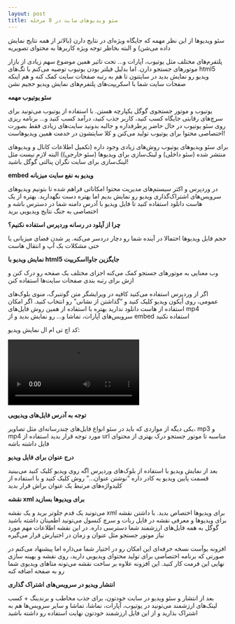 ```yaml
---
layout: post
title: سئو ویدیوهای سایت در 8 مرحله
---
```


سئو ویدیوها از این نظر مهمه که جایگاه ویژه‌ای در نتایج دارن (بالاتر از همه نتایج نمایش داده می‌شن) و البته بخاطر توجه ویژه کاربرها به محتوای تصویریه

پلتفرم‌های مختلف مثل یوتیوب، آپارات و... تحت تاثیر همین موضوع سهم زیادی از بازار موتورهای جستجو دارن. اما بدلیل فیلتر بودن یوتیوب توصیه می‌کنم با تگ‌های html5 ویدیو رو نمایش بدید در سایتتون تا هم به رتبه صفحات سایت کمک کنه و هم اینکه صفحات سایت شما با اسکریپت‌های پلتفرم‌های نمایش ویدیو حجیم نشن

**سئو یوتیوب مهمه**

یوتیوب و موتور جستجوی گوگل یکپارچه هستن. با استفاده از یوتیوب می‌تونید برای سرچ‌های رقابتی جایگاه کسب کنید، کاربر جذب کنید، درآمد کسب کنید و... برنامه ریزی روی سئو یوتیوب در حال حاضر پرطرفداره و جالبه بدونید سایت‌های زیادی فقط بصورت اختصاصی محتوا برای یوتیوب تولید می‌کنن و کلا سایتشون در خدمت همین ویدیوهاست!

برای سئو ویدیوهای یوتیوب روش‌های زیادی وجود داره (تکمیل اطلاعات کانال و ویدیوهای منتشر شده (سئو داخلی) و لینک‌سازی برای ویدیوها (سئو خارجی)) البته لازم نیست مثل لینک‌سازی برای سایت نگران پنالتی گوگل باشید!

**embed ویدیو به نفع سایت میزبانه**

در وردپرس و اکثر سیستم‌های مدیریت محتوا امکاناتی فراهم شده تا بتونیم ویدیوهای سرویس‌های اشتراک‌گذاری ویدیو رو نمایش بدیم اما بهتره دست نگهدارید. بهتره از یک هاست دانلود استفاده کنید تا فایل ویدیو با آدرس دامنه شما در دسترس باشه و اختصاصی به جنگ نتایج ویدیویی برید

**چرا از آپلود در رسانه وردپرس استفاده نکنیم؟**

حجم فایل ویدیوها احتمالا در آینده شما رو دچار دردسر می‌کنه. پر شدن فضای میزبانی یا حتی مشکلات بک آپ و انتقال هاست

**نمایش ویدیو با html5 جایگزین جاوااسکریپت**

وب معنایی به موتورهای جستجو کمک می‌کنه اجزای مختلف یک صفحه رو درک کنن و ازش برای رتبه بندی صفحات سایت‌ها استفاده کنن

اگر از وردپرس استفاده می‌کنید کافیه در ویرایشگر متن گوتنبرگ، منوی بلوک‌های عمومی، روی آیکون ویدیو کلیک کنید و “گذاشتن از نشانی” رو انتخاب کنید. اگر امکان استفاده از هاست دانلود ندارید بهتره با استفاده از همین روش فایل‌های mp4 سرویس‌های آپارات، نماشا و… رو نمایش بدید و از embed استفاده نکنید

کد اچ تی ام ال نمایش ویدیو:

<code><video class="center" controls preload="none"><source src="" type="video/mp4"></video></code>

<script src="https://gist.github.com/EhsanChehri/adad1cddde7471efdf55d5ab2afe36df.js"></script>

**توجه به آدرس فایل‌های ویدیویی**

یکی دیگه از مواردی که باید در سئو انواع فایل‌های چندرسانه‌ای مثل تصاویر، mp3 و mp4 مورد توجه قرار بدید استفاده از url مناسبه تا موتور جستجو درک بهتری از محتوای فایل داشته باشه

**درج عنوان برای فایل ویدیو**

بعد از نمایش ویدیو با استفاده از بلوک‌های وردپرس اگه روی ویدیو کلیک کنید می‌بینید قسمت پایین ویدیو یه کادر داره “نوشتن عنوان…” روش کلیک کنید و با استفاده از کلیدواژه‌های مرتبط یک عنوان براش قرار بدید

**نقشه xml برای ویدیوها بسازید**

می‌تونید یک قدم جلوتر برید و یک نقشه xml برای ویدیوها اختصاص بدید. با داشتن نقشه برای ویدیوها و معرفی نقشه در فایل ربات و سرچ کنسول می‌تونید اطمینان داشته باشید گوگل به همه فایل‌های ارزشمند شما دسترسی داره. در این نقشه اطلاعات مهم مورد نیاز موتور جستجو مثل عنوان و زمان در اختیارش قرار می‌گیره

افزونه یوآست نسخه حرفه‌ای این امکان رو در اختیار شما می‌ذاره اما پیشنهاد می‌کنم در صورتی که برنامه اختصاصی برای تولید محتوای ویدیویی دارید، روی نقشه و بهینه سازی نهایی این فرمت کار کنید. این افزونه علاوه بر ساخت نقشه می‌تونه متاهای ویدیوی شما رو به صفحه اضافه کنه

**انتشار ویدیو در سرویس‌های اشتراک گذاری**

بعد از انتشار و سئو ویدیو در سایت خودتون، برای جذب مخاطب و برندینگ + کسب لینک‌های ارزشمند می‌تونید در یوتیوب، آپارات، نماشا، تماشا و سایر سرویس‌ها هم به اشتراک بذارید و از این فایل ارزشمند خودتون نهایت استفاده رو داشته باشید
